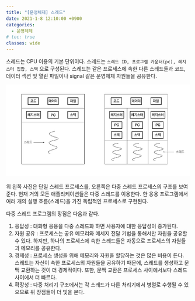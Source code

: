 ```yaml
---
title: "[운영체제] 스레드"
date: 2021-1-8 12:10:00 +0900
categories:
  - 운영체제
# toc: true
classes: wide
---
```


스레드는 CPU 이용의 기본 단위이다. 스레드는 `스레드 ID, 프로그램 카운터(pc), 레지스터 집합, 스택` 으로 구성된다. 스레드는 같은 프로세스에 속한 다른 스레드들과 코드, 데이터 섹션 및 열린 파일이나 signal 같은 운영체제 자원들을 공유한다.

![/assets/images/OS_스레드1.png](/assets/images/OS_스레드1.png)

위 왼쪽 사진은 단일 스레드 프로세스를, 오른쪽은 다중 스레드 프로세스의 구조를 보여준다. 현재 거의 모든 애플리케이션들은 다중 스레드를 이용한다. 한 응용 프로그램에서 여러 개의 실행 흐름(스레드)을 가진 독립적인 프로세스로 구현된다.

다중 스레드 프로그램의 장점은 다음과 같다.

1. 응답성 : 대화형 응용을 다중 스레드화 하면 사용자에 대한 응답성이 증가된다.
2. 자원 공유 : 프로세스는 공유 메모리와 메세지 전달 기법을 통해서만 자원을 공유할 수 있다. 하지만, 하나의 프로세스에 속한 스레드들은 자동으로 프로세스의 자원들과 메모리를 공유한다.
3. 경제성 : 프로세스 생성을 위해 메모리와 자원을 할당하는 것은 많은 비용이 든다. 스레드는 자신이 속한 프로세스의 자원들을 공유하기 때문에, 스레드를 생성하고 문맥 교환하는 것이 더 경제적이다. 또한, 문맥 교환은 프로세스 사이에서보다 스레드 사이에서 더 빠르다.
4. 확장성 : 다중 처리기 구조에서는 각 스레드가 다른 처리기에서 병렬로 수행될 수 있으므로 위 장점들이 더 빛을 본다.